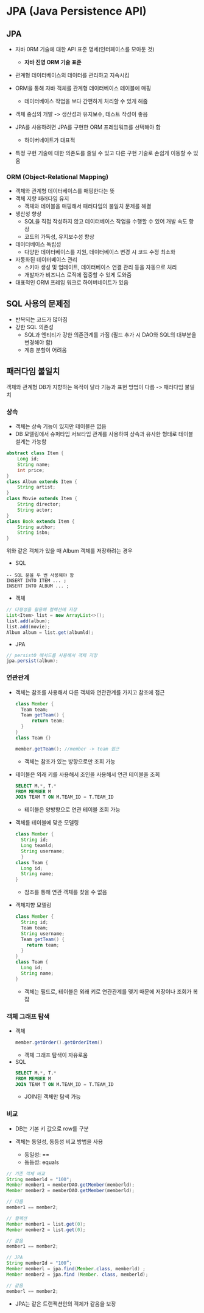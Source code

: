 # JPA (Java Persistence API)

## JPA
- 자바 0RM 기술에 대한 API 표준 명세(인터페이스를 모아둔 것)
  - **자바 진영 ORM 기술 표준**
- 관계형 데이터베이스의 데이터를 관리하고 지속시킴
- ORM을 통해 자바 객체를 관계형 데이터베이스 테이블에 매핑
  - 데이터베이스 작업을 보다 간편하게 처리할 수 있게 해줌
- 객체 중심의 개발 -> 생산성과 유지보수, 테스트 작성이 좋음

- JPA를 사용하려면 JPA를 구현한 ORM 프레임워크를 선택해야 함
  - 하이버네이트가 대표적
- 특정 구현 기술에 대한 의존도를 줄일 수 있고 다른 구현 기술로 손쉽게 이동할 수 있음

### ORM (Object-Relational Mapping)
- 객체와 관계형 데이터베이스를 매핑한다는 뜻
- 객체 지향 패러다임 유지
  - 객체와 테이블을 매핑해서 패러다임의 불일치 문제를 해결
- 생산성 향상
  - SQL을 직접 작성하지 않고 데이터베이스 작업을 수행할 수 있어 개발 속도 향상
  - 코드의 가독성, 유지보수성 향상
- 데이터베이스 독립성
  - 다양한 데이터베이스를 지원, 데이터베이스 변경 시 코드 수정 최소화
- 자동화된 데이터베이스 관리
  - 스키마 생성 및 업데이트, 데이터베이스 연결 관리 등을 자동으로 처리
  - 개발자가 비즈니스 로직에 집중할 수 있게 도와줌
- 대표적인 ORM 프레임 워크로 하이버네이트가 있음

## SQL 사용의 문제점
- 반복되는 코드가 많아짐
- 강한 SQL 의존성
  - SQL과 엔티티가 강한 의존관계를 가짐 (필드 추가 시 DAO와 SQL의 대부분을 변경해야 함)
  - 계층 분할이 어려움

## 패러다임 불일치
객체와 관계형 DB가 지향하는 목적이 달라 기능과 표현 방법이 다름 -> 패러다임 불일치

### 상속
- 객체는 상속 기능이 있지만 테이블은 없음
- DB 모델링에서 슈퍼타입 서브타입 관계를 사용하여 상속과 유사한 형태로 테이블 설계는 가능함

```java
abstract class Item {
    Long id;
    String name;
    int price;
}
class Album extends Item {
    String artist;
}
class Movie extends Item {
    String director;
    String actor;
}
class Book extends Item {
    String author;
    String isbn;
}
```
위와 같은 객체가 있을 때 Album 객체를 저장하려는 경우
- SQL 
```mysql
-- SQL 문을 두 번 사용해야 함 
INSERT INTO ITEM ... ;
INSERT INTO ALBUM ... ;
```
  
- 객체
```java
// 다형성을 활용해 컬렉션에 저장
List<Item> list = new ArrayList<>();
list.add(album);
list.add(movie);
Album album = list.get(albumld);
```

- JPA
```java
// persistO 메서드를 사용해서 객체 저장
jpa.persist(album);
```

### 연관관계
- 객체는 참조를 사용해서 다른 객체와 연관관계를 가지고 참조에 접근
  ```java
  class Member {
    Team team;
    Team getTeam() {
        return team;
    }
  }
  class Team {}
  
  member.getTeam(); //member -> team 접근
  ```
  - 객체는 참조가 있는 방향으로만 조회 가능

- 테이블은 외래 키를 사용해서 조인을 사용해서 연관 테이블을 조회
  ```sql
  SELECT M.*, T.*
  FROM MEMBER M
  JOIN TEAM T ON M.TEAM_ID = T.TEAM_ID
  ```
  - 테이블은 양방향으로 연관 테이블 조회 가능


- 객체를 테이블에 맞춘 모델링
  ```java
  class Member {
    String id;
    Long teamld;
    String username;
    }
  class Team {
    Long id;
    String name;
  }
  ```
  - 참조를 통해 연관 객체를 찾을 수 없음


- 객체지향 모델링
  ```java
  class Member {
    String id;
    Team team;
    String username;
    Team getTeam() {
      return team;
    }
  }
  class Team {
    Long id;
    String name;
  }
  ```
  - 객체는 필드로, 테이블은 외래 키로 연관관계를 맺기 때문에 저장이나 조회가 복잡

### 객체 그래프 탐색
- 객체
  ```java
  member.getOrder().getOrderItem()
  ```
  - 객체 그래프 탐색이 자유로움
- SQL
  ```sql
  SELECT M.*, T.*
  FROM MEMBER M
  JOIN TEAM T ON M.TEAM_ID = T.TEAM_ID
  ```
  - JOIN된 객체만 탐색 가능

### 비교 
- DB는 기본 키 값으로 row를 구분

- 객체는 동일성, 동등성 비교 방법을 사용
  - 동일성: ==
  - 동등성: equals

```java
// 기존 객체 비교
String memberld = "100";
Member member1 = memberDAO.getMember(memberld);
Member member2 = memberDAO.getMember(memberld);

// 다름
member1 == member2; 

// 컬렉션
Member member1 = list.get(0);
Member member2 = list.get(0);

// 같음
member1 == member2;

// JPA
String memberId = "100”;
Member memberl = jpa.find(Member.class, memberld) ;
Member member2 = jpa.find (Member. class, memberld);

// 같음
memberl == member2;
```
- JPA는 같은 트랜잭션안의 객체가 같음을 보장

